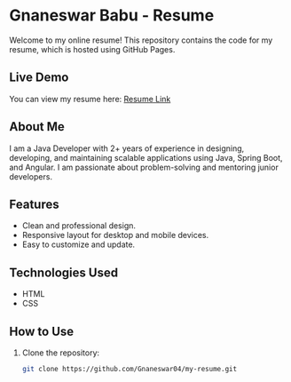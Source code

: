 # Gnaneswar Babu - Resume

Welcome to my online resume! This repository contains the code for my resume, which is hosted using GitHub Pages.

## Live Demo
You can view my resume here: [Resume Link](https://gnaneswar04.github.io/Resume/ )

## About Me
I am a Java Developer with 2+ years of experience in designing, developing, and maintaining scalable applications using Java, Spring Boot, and Angular. I am passionate about problem-solving and mentoring junior developers.

## Features
- Clean and professional design.
- Responsive layout for desktop and mobile devices.
- Easy to customize and update.

## Technologies Used
- HTML
- CSS

## How to Use
1. Clone the repository:
   ```bash
   git clone https://github.com/Gnaneswar04/my-resume.git
